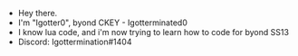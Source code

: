 - Hey there.
- I'm "Igotter0", byond CKEY - Igotterminated0
- I know lua code, and i'm now trying to learn how to code for byond SS13
- Discord: Igottermination#1404
